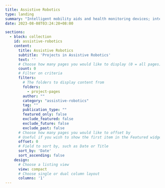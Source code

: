 ```yaml
---
title: Assistive Robotics
type: landing
summary: "Intelligent mobility aids and health monitoring devices; intelligent robots for productivity enhancement in healthcare, logistics and industries"
date: 2023-08-08T03:24:28+08:00

sections:
  - block: collection
    id: assistive-robotics
    content:
      title: Assistive Robotics
      subtitle: 'Projects in Assistive Robotics'
      text: ''
      # Choose how many pages you would like to display (0 = all pages)
      count: 0
      # Filter on criteria
      filters:
        # The folders to display content from
        folders:
          - project-pages
        author: ""
        category: "assistive-robotics"
        tag: ""
        publication_type: ""
        featured_only: false
        exclude_featured: false
        exclude_future: false
        exclude_past: false
      # Choose how many pages you would like to offset by
      # Useful if you wish to show the first item in the Featured widget
      offset: 0
      # Field to sort by, such as Date or Title
      sort_by: 'Date'
      sort_ascending: false
    design:
      # Choose a listing view
      view: compact
      # Choose single or dual column layout
      columns: '1'
---
```

